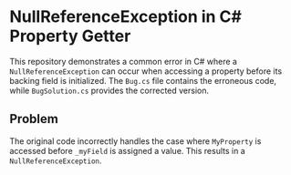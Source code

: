 # NullReferenceException in C# Property Getter

This repository demonstrates a common error in C# where a `NullReferenceException` can occur when accessing a property before its backing field is initialized.  The `Bug.cs` file contains the erroneous code, while `BugSolution.cs` provides the corrected version.

## Problem

The original code incorrectly handles the case where `MyProperty` is accessed before `_myField` is assigned a value.  This results in a `NullReferenceException`.